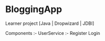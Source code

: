 # BloggingApp
Learner project [Java | Dropwizard | JDBI]

Components :-
    UserService :-
        Register
        Login
